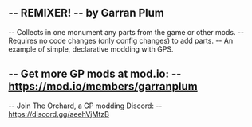 -- REMIXER!
-- by Garran Plum
--
-- Collects in one monument any parts from the game or other mods.
-- Requires no code changes (only config changes) to add parts.
-- An example of simple, declarative modding with GPS.

-- Get more GP mods at mod.io:
-- https://mod.io/members/garranplum
--
-- Join The Orchard, a GP modding Discord:
-- https://discord.gg/aeehVjMtzB
